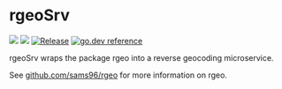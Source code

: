 # rgeoSrv
[![](https://img.shields.io/github/workflow/status/sams96/rgeoSrv/continuous-integration?style=for-the-badge)](https://github.com/sams96/rgeoSrv/actions?query=workflow%3Acontinuous-integration)
[![](https://goreportcard.com/badge/github.com/sams96/rgeoSrv?style=for-the-badge)](https://goreportcard.com/report/github.com/sams96/rgeoSrv)
[![Release](https://img.shields.io/github/tag/sams96/rgeoSrv.svg?label=release&color=24B898&logo=github&style=for-the-badge)](https://github.com/sams96/rgeoSrv/releases/latest)
[![go.dev reference](https://img.shields.io/badge/go.dev-reference-007d9c?logo=go&logoColor=white&style=for-the-badge)](https://pkg.go.dev/github.com/sams96/rgeoSrv)

rgeoSrv wraps the package rgeo into a reverse geocoding microservice.

See [github.com/sams96/rgeo](https://github.com/sams96/rgeo) for more
information on rgeo.
